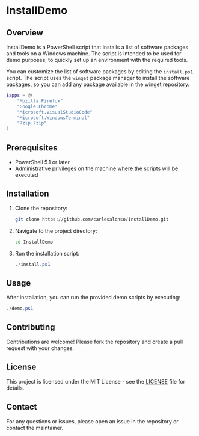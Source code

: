 # InstallDemo

## Overview

InstallDemo is a PowerShell script that installs a list of software packages and tools on a Windows machine. The script is intended to be used for demo purposes, to quickly set up an environment with the required tools.

You can customize the list of software packages by editing the `install.ps1` script. The script uses the `winget` package manager to install the software packages, so you can add any package available in the winget repository.

```powershell
$apps = @(
    "Mozilla.Firefox"
    "Google.Chrome"
    "Microsoft.VisualStudioCode"
    "Microsoft.WindowsTerminal"
    "7zip.7zip"
)
```

## Prerequisites

- PowerShell 5.1 or later
- Administrative privileges on the machine where the scripts will be executed

## Installation

1. Clone the repository:

   ```sh
   git clone https://github.com/carlesalonso/InstallDemo.git
   ```

2. Navigate to the project directory:

   ```sh
   cd InstallDemo
   ```

3. Run the installation script:

   ```powershell
   ./install.ps1
   ```

## Usage

After installation, you can run the provided demo scripts by executing:

```powershell
./demo.ps1
```

## Contributing

Contributions are welcome! Please fork the repository and create a pull request with your changes.

## License

This project is licensed under the MIT License - see the [LICENSE](LICENSE) file for details.

## Contact

For any questions or issues, please open an issue in the repository or contact the maintainer.
